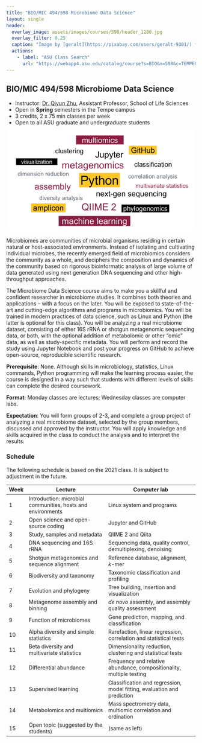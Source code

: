 ```yaml
---
title: "BIO/MIC 494/598 Microbiome Data Science"
layout: single
header:
  overlay_image: assets/images/courses/598/header_1280.jpg
  overlay_filter: 0.25
  caption: "Image by [geralt](https://pixabay.com/users/geralt-9301/) from [Pixabay](https://pixabay.com/illustrations/network-steering-computer-science-4430786/)"
  actions:
    - label: "ASU Class Search"
      url: "https://webapp4.asu.edu/catalog/course?s=BIO&n=598&c=TEMPE&t=2221&f=LSA109&r=29330"
---
```



## BIO/MIC 494/598 Microbiome Data Science

- Instructor: [Dr. Qiyun Zhu](https://isearch.asu.edu/profile/3737104), Assistant Professor, School of Life Sciences
- Open in **Spring** semesters in the Tempe campus
- 3 credits, 2 x 75 min classes per week
- Open to all ASU graduate and undergraduate students

![wordle](assets/images/courses/598/wordle.png)

Microbiomes are communities of microbial organisms residing in certain natural or host-associated environments. Instead of isolating and cultivating individual microbes, the recently emerged field of microbiomics considers the community as a whole, and deciphers the composition and dynamics of the community based on rigorous bioinformatic analysis of large volume of data generated using next generation DNA sequencing and other high-throughput approaches.

The Microbiome Data Science course aims to make you a skillful and confident researcher in microbiome studies. It combines both theories and applications – with a focus on the later. You will be exposed to state-of-the-art and cutting-edge algorithms and programs in microbiomics. You will be trained in modern practices of data science, such as Linux and Python (the latter is optional for this class). You will be analyzing a real microbiome dataset, consisting of either 16S rRNA or shotgun metagenomic sequencing data, or both, with the optional addition of metabolomic or other “omic” data, as well as study-specific metadata. You will perform and record the study using Jupyter Notebook and post your progress on GitHub to achieve open-source, reproducible scientific research.

**Prerequisite**: None. Although skills in microbiology, statistics, Linux commands, Python programming will make the learning process easier, the course is designed in a way such that students with different levels of skills can complete the desired coursework.

**Format**: Monday classes are lectures; Wednesday classes are computer labs.

**Expectation**: You will form groups of 2-3, and complete a group project of analyzing a real microbiome dataset, selected by the group members, discussed and approved by the instructor. You will apply knowledge and skills acquired in the class to conduct the analysis and to interpret the results.


### Schedule

The following schedule is based on the 2021 class. It is subject to adjustment in the future.

Week | Lecture | Computer lab
---|---|---
1 | Introduction: microbial communities, hosts and environments | Linux system and  programs
2 | Open science and open-source coding | Jupyter and GitHub
3 | Study, samples and metadata |	QIIME 2 and Qiita
4 | DNA sequencing and 16S rRNA | Sequencing data, quality control, demultiplexing, denoising
5 | Shotgun metagenomics and sequence alignment | Reference database, alignment, _k_-mer
6 | Biodiversity and taxonomy | Taxonomic classification and profiling
7 | Evolution and phylogeny | Tree building, insertion and visualization
8 | Metagenome assembly and binning | _de novo_ assembly, and assembly quality assessment
9 | Function of microbiomes | Gene prediction, mapping, and classification
10 | Alpha diversity and simple statistics | Rarefaction, linear regression, correlation and statistical tests
11 | Beta diversity and multivariate statistics | Dimensionality reduction, clustering and statistical tests
12 | Differential abundance | Frequency and relative abundance, compositionality, multiple testing
13 | Supervised learning | Classification and regression, model fitting, evaluation and prediction
14 | Metabolomics and multiomics | Mass spectrometry data, multiomic correlation and ordination
15 | Open topic (suggested by the students) | (same as left)